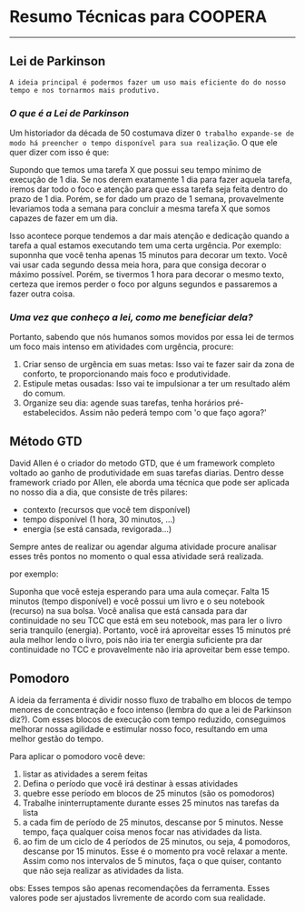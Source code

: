 # Resumo Técnicas para COOPERA
--------------------------------

## Lei de Parkinson

`A ideia principal é podermos fazer um uso mais eficiente do do nosso tempo e nos tornarmos mais produtivo.`

### *O que é a Lei de Parkinson*

Um historiador da década de 50 costumava dizer ```O trabalho expande-se de modo há preencher o tempo disponível para sua realização```. O que ele quer dizer com isso é que: 

Supondo que temos uma tarefa X que possui seu tempo mínimo de execução de 1 dia.
Se nos derem exatamente 1 dia para fazer aquela tarefa, iremos dar todo o foco e atenção para que essa tarefa seja feita dentro do prazo de 1 dia. Porém, se for dado um prazo de 1 semana, provavelmente levariamos toda a semana para concluir a mesma tarefa X que somos capazes de fazer em um dia.

Isso acontece porque tendemos a dar mais atenção e dedicação quando a tarefa a qual estamos executando tem uma certa urgência.
Por exemplo: suponnha que você tenha apenas 15 minutos para decorar um texto. Você vai usar cada segundo dessa meia hora, para que consiga decorar o máximo possível. Porém, se tivermos 1 hora para decorar o mesmo texto, certeza que iremos perder o foco por alguns segundos e passaremos a fazer outra coisa.


### *Uma vez que conheço a lei, como me beneficiar dela?* 

Portanto, sabendo que nós humanos somos movidos por essa lei de termos um foco mais intenso em atividades com urgência, procure:

1. Criar senso de urgência em suas metas: Isso vai te fazer sair da zona de conforto, te proporcionando mais foco e produtividade.
2. Estipule metas ousadas: Isso vai te impulsionar a ter um resultado além do comum.
3. Organize seu dia: agende suas tarefas, tenha horários pré-estabelecidos. Assim não pederá tempo com 'o que faço agora?'




## Método GTD

David Allen é o criador do metodo GTD, que é um framework completo voltado ao ganho de produtividade em suas tarefas diarias. Dentro desse framework criado por Allen, ele aborda uma técnica que pode ser aplicada no nosso dia a dia, que consiste de três pilares:
- contexto (recursos que você tem disponível)
- tempo disponível (1 hora, 30 minutos, ...)
- energia (se está cansada, revigorada...)

Sempre antes de realizar ou agendar alguma atividade procure analisar esses três pontos no momento o qual essa atividade será realizada.

por exemplo:

Suponha que você esteja esperando para uma aula começar. Falta 15 minutos (tempo disponível) e você possui um livro e o seu notebook (recurso) na sua bolsa. Você analisa que está cansada para dar continuidade no seu TCC que está em seu notebook, mas para ler o livro seria tranquilo (energia). Portanto, você irá aproveitar esses 15 minutos pré aula melhor lendo o livro, pois não iria ter energia suficiente pra dar continuidade no TCC e provavelmente não iria aproveitar bem esse tempo.


## Pomodoro

A ideia da ferramenta é dividir nosso fluxo de trabalho em blocos de tempo menores de concentração e foco intenso (lembra do que a lei de Parkinson diz?). Com esses blocos de execução com tempo reduzido, conseguimos melhorar nossa agilidade e estimular nosso foco, resultando em uma melhor gestão do tempo.

Para aplicar o pomodoro você deve:
1. listar as atividades a serem feitas
2. Defina o período que você irá destinar à essas atividades
3. quebre esse período em blocos de 25 minutos (são os pomodoros)
4. Trabalhe ininterruptamente durante esses 25 minutos nas tarefas da lista
5. a cada fim de período de 25 minutos, descanse por 5 minutos. Nesse tempo, faça qualquer coisa menos focar nas atividades da lista.
6. ao fim de um ciclo de 4 períodos de 25 minutos, ou seja, 4 pomodoros, descanse por 15 minutos. Esse é o momento pra você relaxar a mente. Assim como nos intervalos de 5 minutos, faça o que quiser, contanto que não seja realizar as atividades da lista.

obs: Esses tempos são apenas recomendações da ferramenta. Esses valores pode ser ajustados livremente de acordo com sua realidade.



